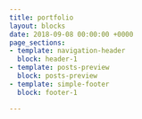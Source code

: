 ```yaml
---
title: portfolio
layout: blocks
date: 2018-09-08 00:00:00 +0000
page_sections:
- template: navigation-header
  block: header-1
- template: posts-preview
  block: posts-preview
- template: simple-footer
  block: footer-1

---
```

